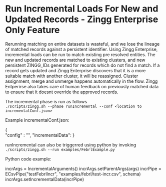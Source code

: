 # Run Incremental Loads For New and Updated Records - Zingg Enterprise Only Feature

Rerunning matching on entire datasets is wasteful, and we lose the lineage of matched records against a persistent identifier. Using Zingg Enterprise, incremental loads can be run to match existing pre resolved entities. The new and updated records are matched to existing clusters, and new persistent ZINGG_IDs generated for records which do not find a match. If a record gets updated and Zingg Enterprise discovers that it is a more suitable match with another cluster, it will be reassigned. Cluster assignment, merge and unmerge happens automatically in the flow. Zingg Entperirse also takes care of human feedback on previously matched data to ensure that it doesnt override the approved records. 

The incremental phase is run as follows\
`./scripts/zingg.sh --phase runIncremental --conf <location to incrementalConf.json>`

Example incrementalConf.json:

{	
	"config" : "<parent config used for match>",
	"incrementalData": <data pipe for incremental data>
}

runIncremental can also be triggerred using python by invoking\
`./scripts/zingg.sh --run examples/FebrlExample.py`

Python code example:

incrArgs = IncrementalArguments()
incrArgs.setParentArgs(args)
incrPipe = ECsvPipe("testFebrlIncr", "examples/febrl/test-incr.csv", schema)
incrArgs.setIncrementalData(incrPipe)

